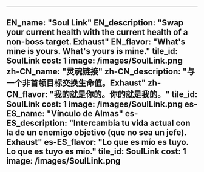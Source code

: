 ---

EN_name: "Soul Link"
EN_description: "Swap your current health with the current health of a non-boss target. Exhaust"
EN_flavor: "What's mine is yours. What's yours is mine."
tile_id: SoulLink
cost: 1
image: /images/SoulLink.png
zh-CN_name: "灵魂链接"
zh-CN_description: "与一个非首领目标交换生命值。Exhaust"
zh-CN_flavor: "我的就是你的。你的就是我的。"
tile_id: SoulLink
cost: 1
image: /images/SoulLink.png
es-ES_name: "Vínculo de Almas"
es-ES_description: "Intercambia tu vida actual con la de un enemigo objetivo (que no sea un jefe). Exhaust"
es-ES_flavor: "Lo que es mío es tuyo. Lo que es tuyo es mío."
tile_id: SoulLink
cost: 1
image: /images/SoulLink.png
---